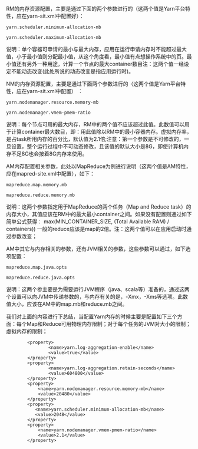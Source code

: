 RM的内存资源配置，主要是通过下面的两个参数进行的（这两个值是Yarn平台特性，应在yarn-sit.xml中配置好）： 

```linux
yarn.scheduler.minimum-allocation-mb 

yarn.scheduler.maximum-allocation-mb
```

说明：单个容器可申请的最小与最大内存，应用在运行申请内存时不能超过最大值，小于最小值则分配最小值，从这个角度看，最小值有点想操作系统中的页。最小值还有另外一种用途，计算一个节点的最大container数目注：这两个值一经设定不能动态改变(此处所说的动态改变是指应用运行时)。

NM的内存资源配置，主要是通过下面两个参数进行的（这两个值是Yarn平台特性，应在yarn-sit.xml中配置） ：

```linux
yarn.nodemanager.resource.memory-mb

yarn.nodemanager.vmem-pmem-ratio
```

说明：每个节点可用的最大内存，RM中的两个值不应该超过此值。此数值可以用于计算container最大数目，即：用此值除以RM中的最小容器内存。虚拟内存率，是占task所用内存的百分比，默认值为2.1倍;注意：第一个参数是不可修改的，一旦设置，整个运行过程中不可动态修改，且该值的默认大小是8G，即使计算机内存不足8G也会按着8G内存来使用。

AM内存配置相关参数，此处以MapReduce为例进行说明（这两个值是AM特性，应在mapred-site.xml中配置），如下：

```linux
mapreduce.map.memory.mb

mapreduce.reduce.memory.mb
```

说明：这两个参数指定用于MapReduce的两个任务（Map and Reduce task）的内存大小，其值应该在RM中的最大最小container之间。如果没有配置则通过如下简单公式获得：
max(MIN_CONTAINER_SIZE, (Total Available RAM) / containers))
一般的reduce应该是map的2倍。注：这两个值可以在应用启动时通过参数改变；

AM中其它与内存相关的参数，还有JVM相关的参数，这些参数可以通过，如下选项配置：

```linux
mapreduce.map.java.opts

mapreduce.reduce.java.opts
```

说明：这两个参主要是为需要运行JVM程序（java、scala等）准备的，通过这两个设置可以向JVM中传递参数的，与内存有关的是，-Xmx，-Xms等选项。此数值大小，应该在AM中的map.mb和reduce.mb之间。

 我们对上面的内容进行下总结，当配置Yarn内存的时候主要是配置如下三个方面：每个Map和Reduce可用物理内存限制；对于每个任务的JVM对大小的限制；虚拟内存的限制；

```linux
		<property>
                <name>yarn.log-aggregation-enable</name>
                <value>true</value>
        </property>
        <property>
                <name>yarn.log-aggregation.retain-seconds</name>
                <value>604800</value>
        </property>
        <property>  
            <name>yarn.nodemanager.resource.memory-mb</name>  
            <value>20480</value>  
        </property>  
        <property>  
           <name>yarn.scheduler.minimum-allocation-mb</name>  
           <value>2048</value>  
        </property>  
        <property>  
            <name>yarn.nodemanager.vmem-pmem-ratio</name>  
            <value>2.1</value>  
        </property>
```

